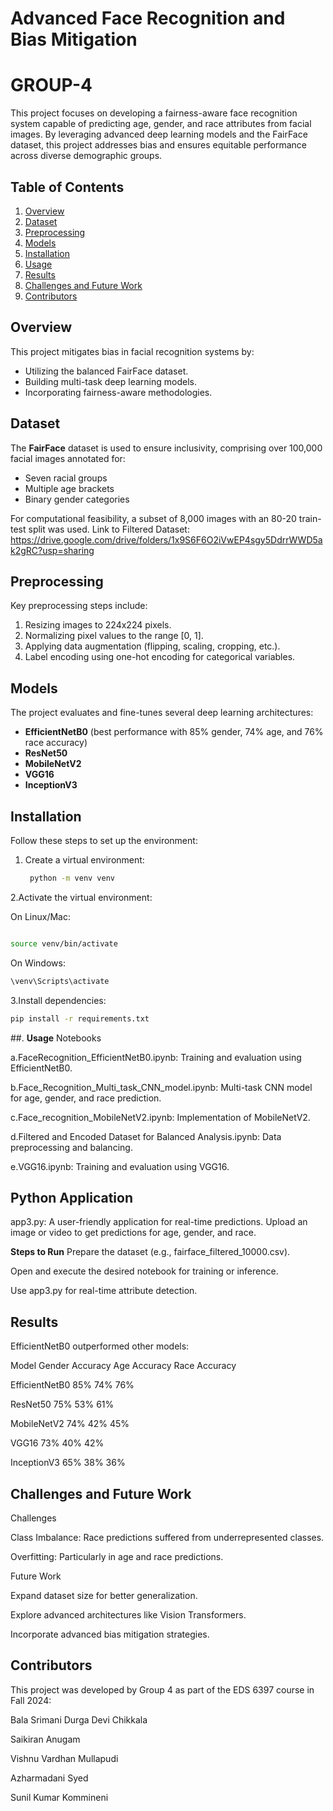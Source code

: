 # Advanced Face Recognition and Bias Mitigation
# GROUP-4

This project focuses on developing a fairness-aware face recognition system capable of predicting age, gender, and race attributes from facial images. By leveraging advanced deep learning models and the FairFace dataset, this project addresses bias and ensures equitable performance across diverse demographic groups.

## Table of Contents

1. [Overview](#overview)
2. [Dataset](#dataset)
3. [Preprocessing](#preprocessing)
4. [Models](#models)
5. [Installation](#installation)
6. [Usage](#usage)
7. [Results](#results)
8. [Challenges and Future Work](#challenges-and-future-work)
9. [Contributors](#contributors)

## Overview

This project mitigates bias in facial recognition systems by:

- Utilizing the balanced FairFace dataset.
- Building multi-task deep learning models.
- Incorporating fairness-aware methodologies.

## Dataset

The **FairFace** dataset is used to ensure inclusivity, comprising over 100,000 facial images annotated for:

- Seven racial groups
- Multiple age brackets
- Binary gender categories

For computational feasibility, a subset of 8,000 images with an 80-20 train-test split was used. 
Link to Filtered Dataset: https://drive.google.com/drive/folders/1x9S6F6O2iVwEP4sgy5DdrrWWD5ak2gRC?usp=sharing

## Preprocessing

Key preprocessing steps include:

1. Resizing images to 224x224 pixels.
2. Normalizing pixel values to the range [0, 1].
3. Applying data augmentation (flipping, scaling, cropping, etc.).
4. Label encoding using one-hot encoding for categorical variables.

## Models

The project evaluates and fine-tunes several deep learning architectures:

- **EfficientNetB0** (best performance with 85% gender, 74% age, and 76% race accuracy)
- **ResNet50**
- **MobileNetV2**
- **VGG16**
- **InceptionV3**

## Installation

Follow these steps to set up the environment:

1. Create a virtual environment:
   ```bash
    python -m venv venv

2.Activate the virtual environment:

On Linux/Mac:
```bash

source venv/bin/activate
```

On Windows:
```bash
\venv\Scripts\activate
```

3.Install dependencies:
```bash
pip install -r requirements.txt
```

##. **Usage**
Notebooks

a.FaceRecognition_EfficientNetB0.ipynb: Training and evaluation using EfficientNetB0.

b.Face_Recognition_Multi_task_CNN_model.ipynb: Multi-task CNN model for age, gender, and race prediction.

c.Face_recognition_MobileNetV2.ipynb: Implementation of MobileNetV2.

d.Filtered and Encoded Dataset for Balanced Analysis.ipynb: Data preprocessing and balancing.

e.VGG16.ipynb: Training and evaluation using VGG16.

## **Python Application**

app3.py:
A user-friendly application for real-time predictions. Upload an image or video to get predictions for age, gender, and race.

**Steps to Run**
Prepare the dataset (e.g., fairface_filtered_10000.csv).

Open and execute the desired notebook for training or inference.

Use app3.py for real-time attribute detection.


## Results
EfficientNetB0 outperformed other models:

Model	Gender Accuracy	Age Accuracy	Race Accuracy

EfficientNetB0	85%	   74%	            76%

ResNet50	      75%	   53%               61%

MobileNetV2	   74%	   42%	            45%

VGG16	         73%	   40%	            42%

InceptionV3	   65%	   38%	            36%

## **Challenges and Future Work**

Challenges

Class Imbalance: Race predictions suffered from underrepresented classes.

Overfitting: Particularly in age and race predictions.

Future Work

Expand dataset size for better generalization.

Explore advanced architectures like Vision Transformers.

Incorporate advanced bias mitigation strategies.

## **Contributors**
This project was developed by Group 4 as part of the EDS 6397 course in Fall 2024:

Bala Srimani Durga Devi Chikkala

Saikiran Anugam

Vishnu Vardhan Mullapudi

Azharmadani Syed

Sunil Kumar Kommineni





